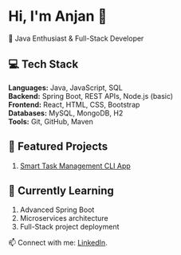 # Hi, I'm Anjan 👋

🚀 Java Enthusiast & Full-Stack Developer   

## 💻 Tech Stack
 **Languages:** Java, JavaScript, SQL  
 **Backend:** Spring Boot, REST APIs, Node.js (basic)  
 **Frontend:** React, HTML, CSS, Bootstrap  
 **Databases:** MySQL, MongoDB, H2  
 **Tools:** Git, GitHub, Maven

## 📌 Featured Projects
1. [Smart Task Management CLI App](https://github.com/anjankumar-dev/smart-task-manager) 

## 🌱 Currently Learning
1. Advanced Spring Boot  
2. Microservices architecture  
3. Full-Stack project deployment  

📫 Connect with me: [LinkedIn](www.linkedin.com/in/anjan-kumar-gogu-66a985291).
